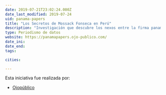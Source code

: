 ```yaml
---
date: 2019-07-21T23:02:24.000Z
date_last_modified: 2019-07-24
uid: panama-papers
title: "Los Secretos de Mossack Fonseca en Perú"
description: "Investigación que descubre los nexos entre la firma panameña y el poder en el Perú para crear sociedades offshore en los principales paraísos fiscales del mundo."
type: Periodismo de datos
website: https://panamapapers.ojo-publico.com/
date_ini: 
date_end: 
tags:

cities: 

---
```


Esta iniciativa fue realizada por:

- [Ojopúblico](/i/ojo-publico.html)
